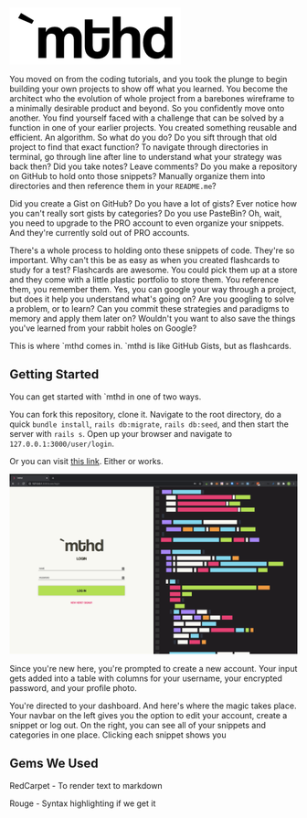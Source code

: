 ![mthd logo](/app/assets/images/logo.png)

You moved on from the coding tutorials, and you took the plunge to begin building your own projects to show off what you learned. You become the architect who  the evolution of whole project from a barebones wireframe to a minimally desirable product and beyond. So you confidently move onto another. You find yourself faced with a challenge that can be solved by a function in one of your earlier projects. You created something reusable and efficient. An algorithm. So what do you do? Do you sift through that old project to find that exact function? To navigate through directories in terminal, go through line after line to understand what your strategy was back then? Did you take notes? Leave comments? Do you make a repository on GitHub to hold onto those snippets? Manually organize them into directories and then reference them in your `README.me`?

Did you create a Gist on GitHub? Do you have a lot of gists? Ever notice how you can't really sort gists by categories? Do you use PasteBin? Oh, wait, you need to upgrade to the PRO account to even organize your snippets. And they're currently sold out of PRO accounts.

There's a whole process to holding onto these snippets of code. They're so important. Why can't this be as easy as when you created flashcards to study for a test? Flashcards are awesome. You could pick them up at a store and they come with a little plastic portfolio to store them. You reference them, you remember them. Yes, you can google your way through a project, but does it help you understand what's going on? Are you googling to solve a problem, or to learn? Can you commit these strategies and paradigms to memory and apply them later on? Wouldn't you want to also save the things you've learned from your rabbit holes on Google?

This is where \`mthd comes in. \`mthd is like GitHub Gists, but as flashcards.

## Getting Started

You can get started with \`mthd in one of two ways.

You can fork this repository, clone it. Navigate to the root directory, do a quick `bundle install`, `rails db:migrate`, `rails db:seed`, and then start the server with `rails s`. Open up your browser and navigate to `127.0.0.1:3000/user/login`.

Or you can visit [this link](tbd). Either or works.

![login](/app/assets/screenshots/login.png)

Since you're new here, you're prompted to create a new account. Your input gets added into a table with columns for your username, your encrypted password, and your profile photo.

<!-- add screenshot -->

You're directed to your dashboard. And here's where the magic takes place. Your navbar on the left gives you the option to edit your account, create a snippet or log out. On the right, you can see all of your snippets and categories in one place. Clicking each snippet shows you 

## Gems We Used
RedCarpet - To render text to markdown

Rouge - Syntax highlighting if we get it
